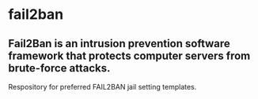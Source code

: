 # fail2ban
## Fail2Ban is an intrusion prevention software framework that protects computer servers from brute-force attacks.
Respository for preferred FAIL2BAN jail setting templates.
